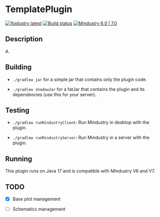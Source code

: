 # TemplatePlugin

[![Xpdustry latest](https://repo.xpdustry.fr/api/badge/latest/releases/fr/xpdustry/router?color=00FFFF&name=Router&prefix=v)](https://github.com/Xpdustry/Router/releases)
[![Build status](https://github.com/Xpdustry/Router/actions/workflows/build.yml/badge.svg?branch=master&event=push)](https://github.com/Xpdustry/Router/actions/workflows/build.yml)
[![Mindustry 6.0 | 7.0 ](https://img.shields.io/badge/Mindustry-6.0%20%7C%207.0-ffd37f)](https://github.com/Anuken/Mindustry/releases)

## Description

A.

## Building

- `./gradlew jar` for a simple jar that contains only the plugin code.

- `./gradlew shadowJar` for a fatJar that contains the plugin and its dependencies (use this for
  your server).

## Testing

- `./gradlew runMindustryClient`: Run Mindustry in desktop with the plugin.

- `./gradlew runMindustryServer`: Run Mindustry in a server with the plugin.

## Running

This plugin runs on Java 17 and is compatible with Mindustry V6 and V7.

## TODO

- [X] Base plot management

- [ ] Schematics management
